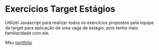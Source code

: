 # Exercícios Target Estágios

Utilizei Javascript para realizar todos os exercícios propostos pela equipe da target para aplicação de uma vaga de estágio, pois tenho mais familiaridade com ele.

Meu [portfolio](https://portfolio-pt-br-rouge.vercel.app/)
